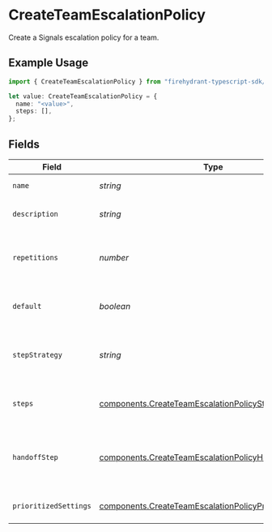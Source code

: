 # CreateTeamEscalationPolicy

Create a Signals escalation policy for a team.

## Example Usage

```typescript
import { CreateTeamEscalationPolicy } from "firehydrant-typescript-sdk/models/components";

let value: CreateTeamEscalationPolicy = {
  name: "<value>",
  steps: [],
};
```

## Fields

| Field                                                                                                                                | Type                                                                                                                                 | Required                                                                                                                             | Description                                                                                                                          |
| ------------------------------------------------------------------------------------------------------------------------------------ | ------------------------------------------------------------------------------------------------------------------------------------ | ------------------------------------------------------------------------------------------------------------------------------------ | ------------------------------------------------------------------------------------------------------------------------------------ |
| `name`                                                                                                                               | *string*                                                                                                                             | :heavy_check_mark:                                                                                                                   | The escalation policy's name.                                                                                                        |
| `description`                                                                                                                        | *string*                                                                                                                             | :heavy_minus_sign:                                                                                                                   | A detailed description of the escalation policy.                                                                                     |
| `repetitions`                                                                                                                        | *number*                                                                                                                             | :heavy_minus_sign:                                                                                                                   | The number of times that the escalation policy should repeat before an alert is dropped.                                             |
| `default`                                                                                                                            | *boolean*                                                                                                                            | :heavy_minus_sign:                                                                                                                   | Whether this escalation policy should be the default for the team.                                                                   |
| `stepStrategy`                                                                                                                       | *string*                                                                                                                             | :heavy_minus_sign:                                                                                                                   | The strategy for handling steps in the escalation policy. Can be "static" or "dynamic_by_priority".                                  |
| `steps`                                                                                                                              | [components.CreateTeamEscalationPolicyStep](../../models/components/createteamescalationpolicystep.md)[]                             | :heavy_check_mark:                                                                                                                   | A list of steps that define how an alert should escalate through the policy.                                                         |
| `handoffStep`                                                                                                                        | [components.CreateTeamEscalationPolicyHandoffStep](../../models/components/createteamescalationpolicyhandoffstep.md)                 | :heavy_minus_sign:                                                                                                                   | A step that defines where an alert should be sent when the policy is exhausted and the alert is still unacknowledged.                |
| `prioritizedSettings`                                                                                                                | [components.CreateTeamEscalationPolicyPrioritizedSettings](../../models/components/createteamescalationpolicyprioritizedsettings.md) | :heavy_minus_sign:                                                                                                                   | Priority-specific settings for dynamic escalation policies                                                                           |